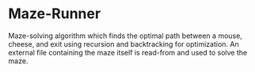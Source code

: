 # Maze-Runner
Maze-solving algorithm which finds the optimal path between a mouse, cheese, and exit using recursion and backtracking for optimization. An external file containing the maze itself is read-from and used to solve the maze.

